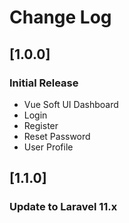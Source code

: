# Change Log

## [1.0.0]

### Initial Release
- Vue Soft UI Dashboard
- Login
- Register
- Reset Password
- User Profile

## [1.1.0]

### Update to Laravel 11.x
